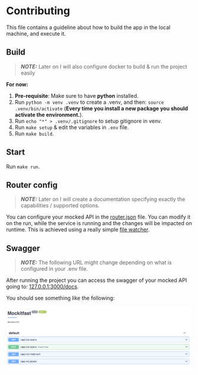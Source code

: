 # Contributing

This file contains a guideline about how to build the app in the local machine, and execute it.

## Build

> **_NOTE:_**  Later on I will also configure docker to build & run the project easily

**For now:**

1) **Pre-requisite**: Make sure to have **python** installed.
2) Run `python -m venv .venv` to create a .venv, and then: `source .venv/bin/activate` (**Every time you install a new package you should activate the environment.**).
3) Run `echo "*" > .venv/.gitignore` to setup gitignore in venv.
4) Run `make setup` & edit the variables in `.env` file.
5) Run `make build`.


## Start

Run `make run`.

## Router config

> **_NOTE:_**  Later on I will create a documentation specifying exactly the capabilities / supported options.

You can configure your mocked API in the [router.json](./router.json) file.
You can modify it on the run, while the service is running and the changes will be impacted on runtime. This is achieved using a really simple [file watcher](./src/watcher.py).

## Swagger

> **_NOTE:_**  The following URL might change depending on what is configured in your .env file.

After running the project you can access the swagger of your mocked API going to: [127.0.0.1:3000/docs](http://127.0.0.1:3000/docs).

You should see something like the following:

![alt text](image.png)
